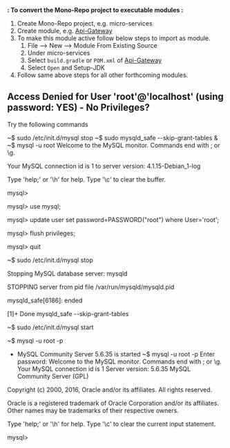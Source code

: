 **: To convert the Mono-Repo project to executable modules :**

1. Create Mono-Repo project, e.g. micro-services[]()
2. Create module, e.g. [Api-Gateway](Api-Gateway) 
3. To make this module active follow below steps to import as module.
   1. File --> New --> Module From Existing Source
   2. Under micro-services[]() 
   3. Select `build.gradle` or `POM.xml` of [Api-Gateway](Api-Gateway)
   4. Select `Open` and Setup-JDK
4. Follow same above steps for all other forthcoming modules.


## **Access Denied for User 'root'@'localhost' (using password: YES) - No Privileges?**


Try the following commands

~$ sudo /etc/init.d/mysql stop
~$ sudo mysqld_safe --skip-grant-tables &
~$ mysql -u root
Welcome to the MySQL monitor.  Commands end with ; or \g.

Your MySQL connection id is 1 to server version: 4.1.15-Debian_1-log

Type 'help;' or '\h' for help. Type '\c' to clear the buffer.

mysql>

mysql> use mysql;

mysql> update user set password=PASSWORD("root") where User='root';

mysql> flush privileges;

mysql> quit

~$ sudo /etc/init.d/mysql stop

Stopping MySQL database server: mysqld

STOPPING server from pid file /var/run/mysqld/mysqld.pid

mysqld_safe[6186]: ended

[1]+  Done                    mysqld_safe --skip-grant-tables

~$ sudo /etc/init.d/mysql start

~$ mysql -u root -p

* MySQL Community Server 5.6.35 is started
  ~$ mysql -u root -p
  Enter password:
  Welcome to the MySQL monitor.  Commands end with ; or \g.
  Your MySQL connection id is 1
  Server version: 5.6.35 MySQL Community Server (GPL)

Copyright (c) 2000, 2016, Oracle and/or its affiliates. All rights reserved.

Oracle is a registered trademark of Oracle Corporation and/or its
affiliates. Other names may be trademarks of their respective
owners.

Type 'help;' or '\h' for help. Type '\c' to clear the current input statement.

mysql> 

